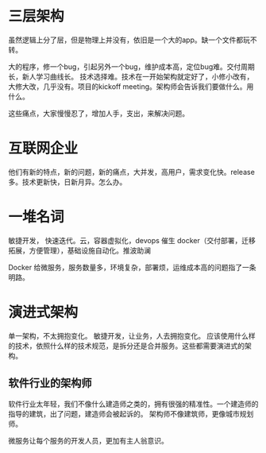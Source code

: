 # 三层架构
虽然逻辑上分了层，但是物理上并没有，依旧是一个大的app。缺一个文件都玩不转。

大的程序，修一个bug，引起另外一个bug，维护成本高，定位bug难。交付周期长，新人学习曲线长。
技术选择难。技术在一开始架构就定好了，小修小改有，大修大改，几乎没有。项目的kickoff meeting。架构师会告诉我们要做什么。用什么。


这些痛点，大家慢慢忍了，增加人手，支出，来解决问题。

# 互联网企业

他们有新的特点，新的问题，新的痛点，大并发，高用户，需求变化快。release多。技术更新快，日新月异。怎么办。


# 一堆名词
敏捷开发， 快速迭代。云，容器虚拟化，devops 催生
docker（交付部署，迁移拓展，方便管理），基础设施自动化。推波助澜

Docker 给微服务，服务数量多，环境复杂，部署烦，运维成本高的问题指了一条明路。


# 演进式架构
单一架构，不太拥抱变化。
敏捷开发，让业务，人去拥抱变化。
应该使用什么样的技术，依照什么样的技术规范，是拆分还是合并服务。这些都需要演进式的架构。

## 软件行业的架构师
软件行业太年轻，我们不像什么建造师之类的，拥有很强的精准性。一个建造师的指导的建筑，出了问题，建造师会被起诉的。
架构师不像建筑师，更像城市规划师。

微服务让每个服务的开发人员，更加有主人翁意识。